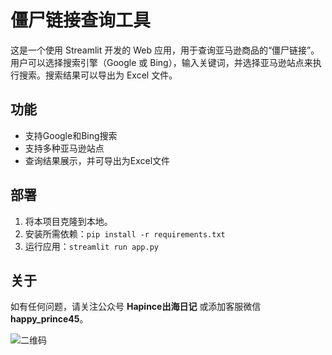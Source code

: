 # 僵尸链接查询工具

这是一个使用 Streamlit 开发的 Web 应用，用于查询亚马逊商品的“僵尸链接”。用户可以选择搜索引擎（Google 或 Bing），输入关键词，并选择亚马逊站点来执行搜索。搜索结果可以导出为 Excel 文件。

## 功能

- 支持Google和Bing搜索
- 支持多种亚马逊站点
- 查询结果展示，并可导出为Excel文件

## 部署

1. 将本项目克隆到本地。
2. 安装所需依赖：`pip install -r requirements.txt`
3. 运行应用：`streamlit run app.py`

## 关于

如有任何问题，请关注公众号 **Hapince出海日记** 或添加客服微信 **happy_prince45**。

![二维码](images/qr_code.jpg)
